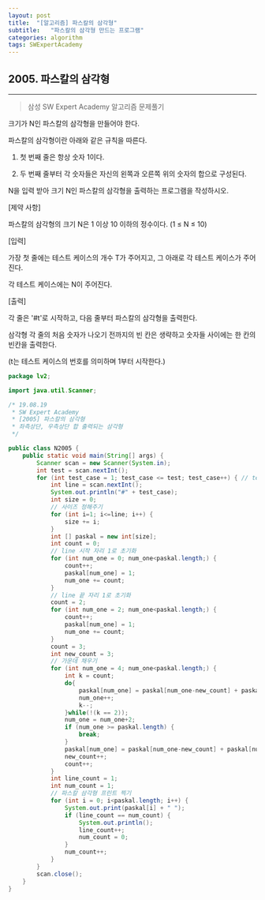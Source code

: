 ```yaml
---
layout: post
title:  "[알고리즘] 파스칼의 삼각형"
subtitle:   "파스칼의 삼각형 만드는 프로그램"
categories: algorithm
tags: SWExpertAcademy
---
```


## 2005. 파스칼의 삼각형
---
> 삼성 SW Expert Academy 알고리즘 문제풀기

크기가 N인 파스칼의 삼각형을 만들어야 한다.

파스칼의 삼각형이란 아래와 같은 규칙을 따른다.

1. 첫 번째 줄은 항상 숫자 1이다.

2. 두 번째 줄부터 각 숫자들은 자신의 왼쪽과 오른쪽 위의 숫자의 합으로 구성된다.

N을 입력 받아 크기 N인 파스칼의 삼각형을 출력하는 프로그램을 작성하시오.


[제약 사항]

파스칼의 삼각형의 크기 N은 1 이상 10 이하의 정수이다. (1 ≤ N ≤ 10)


[입력]

가장 첫 줄에는 테스트 케이스의 개수 T가 주어지고, 그 아래로 각 테스트 케이스가 주어진다.

각 테스트 케이스에는 N이 주어진다.


[출력]

각 줄은 '#t'로 시작하고, 다음 줄부터 파스칼의 삼각형을 출력한다.

삼각형 각 줄의 처음 숫자가 나오기 전까지의 빈 칸은 생략하고 숫자들 사이에는 한 칸의 빈칸을 출력한다.

(t는 테스트 케이스의 번호를 의미하며 1부터 시작한다.)


```java
package lv2;

import java.util.Scanner;

/* 19.08.19
 * SW Expert Academy
 * [2005] 파스칼의 삼각형
 * 좌측상단, 우측상단 합 출력되는 삼각형
 */

public class N2005 {
	public static void main(String[] args) {
		Scanner scan = new Scanner(System.in);
		int test = scan.nextInt();
		for (int test_case = 1; test_case <= test; test_case++) { // test case 만큼 Loop
			int line = scan.nextInt();
			System.out.println("#" + test_case);
			int size = 0;
			// 사이즈 정해주기
			for (int i=1; i<=line; i++) {
				size += i;
			}
			int [] paskal = new int[size];
			int count = 0;
			// line 시작 자리 1로 초기화
			for (int num_one = 0; num_one<paskal.length;) {
				count++;
				paskal[num_one] = 1;
				num_one += count;
			}
			// line 끝 자리 1로 초기화
			count = 2;
			for (int num_one = 2; num_one<paskal.length;) {
				count++;
				paskal[num_one] = 1;
				num_one += count;
			}
			count = 3;
			int new_count = 3;
			// 가운데 채우기
			for (int num_one = 4; num_one<paskal.length;) {
				int k = count;
				do{
					paskal[num_one] = paskal[num_one-new_count] + paskal[num_one-new_count+1];
					num_one++;
					k--;
				}while(!(k == 2));
				num_one = num_one+2;
				if (num_one >= paskal.length) {
					break;
				}
				paskal[num_one] = paskal[num_one-new_count] + paskal[num_one-new_count+1];
				new_count++;
				count++;
			}
			int line_count = 1;
			int num_count = 1;
			// 파스칼 삼각형 프린트 찍기
			for (int i = 0; i<paskal.length; i++) {
				System.out.print(paskal[i] + " ");
				if (line_count == num_count) {
					System.out.println();
					line_count++;
					num_count = 0;
				}
				num_count++;
			}
		}
		scan.close();
	}
}
```